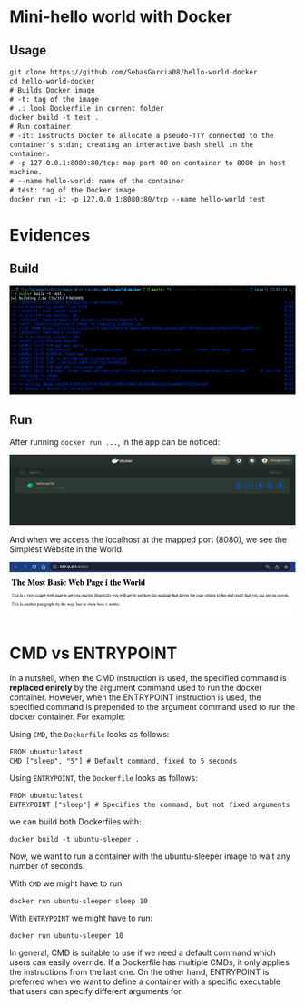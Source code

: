 # Mini-hello world with Docker

## Usage 
```
git clone https://github.com/SebasGarcia08/hello-world-docker
cd hello-world-docker
# Builds Docker image
# -t: tag of the image
# .: look Dockerfile in current folder
docker build -t test .
# Run container 
# -it: instructs Docker to allocate a pseudo-TTY connected to the container's stdin; creating an interactive bash shell in the container.
# -p 127.0.0.1:8080:80/tcp: map port 80 on container to 8080 in host machine.
# --name hello-world: name of the container 
# test: tag of the Docker image
docker run -it -p 127.0.0.1:8080:80/tcp --name hello-world test
```

# Evidences

## Build
![Build](img/build.png "Build")

## Run
After running ```docker run ...```, in the app can be noticed:

![Build](img/running_docker_app.png "Docker app")

And when we access the localhost at the mapped port (8080), we see the Simplest Website in the World.

![Build](img/evidence_run.jpeg "Simplest website")

# CMD vs ENTRYPOINT

In a nutshell, when the CMD instruction is used, the specified command is **replaced enirely** by the argument command used to run the docker container. However, when the ENTRYPOINT instruction is used, the specified command is prepended to the argument command used to run the docker container. For example:


Using ```CMD```, the ```Dockerfile``` looks as follows:

```
FROM ubuntu:latest
CMD ["sleep", "5"] # Default command, fixed to 5 seconds
```

Using ```ENTRYPOINT```, the ```Dockerfile``` looks as follows:

```
FROM ubuntu:latest
ENTRYPOINT ["sleep"] # Specifies the command, but not fixed arguments
```

we can build both Dockerfiles with:

```
docker build -t ubuntu-sleeper .
```

Now, we want to run a container with the ubuntu-sleeper image to wait any number of seconds.

With ```CMD``` we might have to run:

```
docker run ubuntu-sleeper sleep 10
```

With ```ENTRYPOINT``` we might have to run:

```
docker run ubuntu-sleeper 10
```

In general, CMD is suitable to use if we need a default command which users can easily override. If a Dockerfile has multiple CMDs, it only applies the instructions from the last one. On the other hand, ENTRYPOINT is preferred when we want to define a container with a specific executable that users can specify different arguments for.
